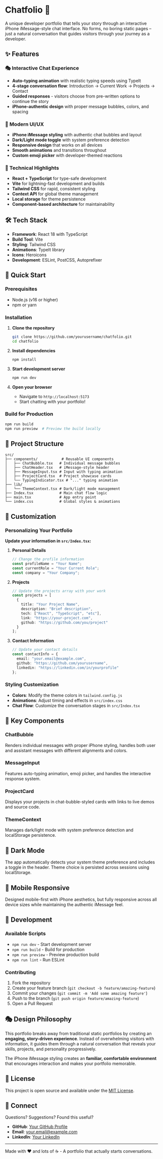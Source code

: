 # Chatfolio 💬

A unique developer portfolio that tells your story through an interactive iPhone iMessage-style chat interface. No forms, no boring static pages – just a natural conversation that guides visitors through your journey as a developer.

## ✨ Features

### 🎭 Interactive Chat Experience
- **Auto-typing animation** with realistic typing speeds using TypeIt
- **4-stage conversation flow**: Introduction → Current Work → Projects → Contact
- **Guided responses** - visitors choose from pre-written options to continue the story
- **iPhone-authentic design** with proper message bubbles, colors, and spacing

### 🎨 Modern UI/UX
- **iPhone iMessage styling** with authentic chat bubbles and layout
- **Dark/Light mode toggle** with system preference detection
- **Responsive design** that works on all devices
- **Smooth animations** and transitions throughout
- **Custom emoji picker** with developer-themed reactions

### 🚀 Technical Highlights
- **React + TypeScript** for type-safe development
- **Vite** for lightning-fast development and builds
- **Tailwind CSS** for rapid, consistent styling
- **Context API** for global theme management
- **Local storage** for theme persistence
- **Component-based architecture** for maintainability

## 🛠️ Tech Stack

- **Framework**: React 18 with TypeScript
- **Build Tool**: Vite
- **Styling**: Tailwind CSS
- **Animations**: TypeIt library
- **Icons**: Heroicons
- **Development**: ESLint, PostCSS, Autoprefixer

## 🚀 Quick Start

### Prerequisites
- Node.js (v16 or higher)
- npm or yarn

### Installation

1. **Clone the repository**
   ```bash
   git clone https://github.com/yourusername/chatfolio.git
   cd chatfolio
   ```

2. **Install dependencies**
   ```bash
   npm install
   ```

3. **Start development server**
   ```bash
   npm run dev
   ```

4. **Open your browser**
   - Navigate to `http://localhost:5173`
   - Start chatting with your portfolio!

### Build for Production

```bash
npm run build
npm run preview  # Preview the build locally
```

## 📁 Project Structure

```
src/
├── components/           # Reusable UI components
│   ├── ChatBubble.tsx   # Individual message bubbles
│   ├── ChatHeader.tsx   # iMessage-style header
│   ├── MessageInput.tsx # Input with typing animation
│   ├── ProjectCard.tsx  # Project showcase cards
│   └── TypingIndicator.tsx # "..." typing animation
├── lib/
│   └── ThemeContext.tsx # Dark/light mode management
├── Index.tsx            # Main chat flow logic
├── main.tsx             # App entry point
└── index.css            # Global styles & animations
```

## 🎯 Customization

### Personalizing Your Portfolio

**Update your information in `src/Index.tsx`:**

1. **Personal Details**
   ```typescript
   // Change the profile information
   const profileName = "Your Name";
   const currentRole = "Your Current Role";
   const company = "Your Company";
   ```

2. **Projects**
   ```typescript
   // Update the projects array with your work
   const projects = [
     {
       title: "Your Project Name",
       description: "Brief description",
       tech: ["React", "TypeScript", "etc"],
       link: "https://your-project.com",
       github: "https://github.com/you/project"
     }
   ];
   ```

3. **Contact Information**
   ```typescript
   // Update your contact details
   const contactInfo = {
     email: "your.email@example.com",
     github: "https://github.com/yourusername",
     linkedin: "https://linkedin.com/in/yourprofile"
   };
   ```

### Styling Customization

- **Colors**: Modify the theme colors in `tailwind.config.js`
- **Animations**: Adjust timing and effects in `src/index.css`
- **Chat Flow**: Customize the conversation stages in `src/Index.tsx`

## 🎨 Key Components

### ChatBubble
Renders individual messages with proper iPhone styling, handles both user and assistant messages with different alignments and colors.

### MessageInput
Features auto-typing animation, emoji picker, and handles the interactive response system.

### ProjectCard
Displays your projects in chat-bubble-styled cards with links to live demos and source code.

### ThemeContext
Manages dark/light mode with system preference detection and localStorage persistence.

## 🌙 Dark Mode

The app automatically detects your system theme preference and includes a toggle in the header. Theme choice is persisted across sessions using localStorage.

## 📱 Mobile Responsive

Designed mobile-first with iPhone aesthetics, but fully responsive across all device sizes while maintaining the authentic iMessage feel.

## 🔧 Development

### Available Scripts

- `npm run dev` - Start development server
- `npm run build` - Build for production
- `npm run preview` - Preview production build
- `npm run lint` - Run ESLint

### Contributing

1. Fork the repository
2. Create your feature branch (`git checkout -b feature/amazing-feature`)
3. Commit your changes (`git commit -m 'Add some amazing feature'`)
4. Push to the branch (`git push origin feature/amazing-feature`)
5. Open a Pull Request

## 🎭 Design Philosophy

This portfolio breaks away from traditional static portfolios by creating an **engaging, story-driven experience**. Instead of overwhelming visitors with information, it guides them through a natural conversation that reveals your skills, projects, and personality progressively.

The iPhone iMessage styling creates an **familiar, comfortable environment** that encourages interaction and makes your portfolio memorable.

## 📄 License

This project is open source and available under the [MIT License](LICENSE).

## 🤝 Connect

Questions? Suggestions? Found this useful? 

- **GitHub**: [Your GitHub Profile](https://github.com/yourusername)  
- **Email**: your.email@example.com
- **LinkedIn**: [Your LinkedIn](https://linkedin.com/in/yourprofile)

---

Made with ❤️ and lots of ☕ - A portfolio that actually starts conversations.
